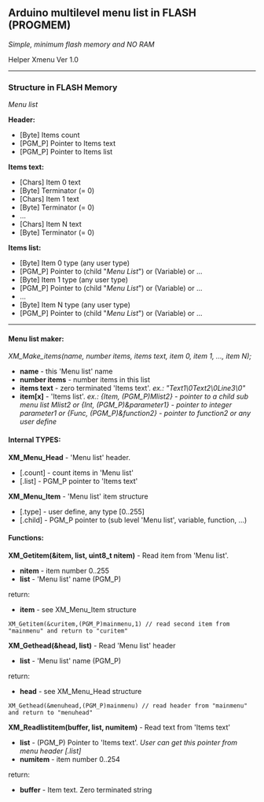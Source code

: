 ## Arduino multilevel menu list in FLASH (PROGMEM)
*Simple, minimum flash memory and NO RAM*

Helper Xmenu Ver 1.0

---
### Structure in FLASH Memory
*Menu list*

**Header:**
- [Byte] Items count
- [PGM_P] Pointer to Items text
- [PGM_P] Pointer to Items list

**Items text:**
- [Chars] Item 0 text
- [Byte] Terminator (= 0)
- [Chars] Item 1 text
- [Byte] Terminator (= 0)
- ...
- [Chars] Item N text
- [Byte] Terminator (= 0)

**Items list:**
- [Byte] Item 0 type (any user type)
- [PGM_P] Pointer to (child "*Menu List*") or (Variable) or ...
- [Byte] Item 1 type (any user type)
- [PGM_P] Pointer to (child "*Menu List*") or (Variable) or ...
- ...
- [Byte] Item N type (any user type)
- [PGM_P] Pointer to (child "*Menu List*") or (Variable) or ...

---
#### Menu list maker:

*XM_Make_items(name, number items, items text, item 0, item 1, ..., item N);*

- **name** - this 'Menu list' name
- **number items** - number items in this list
- **items text** - zero terminated 'Items text'. *ex.: "Text1\0Text2\0Line3\0"*
- **item[x]** - 'Items list'. *ex.: {Item, (PGM_P)Mlist2} - pointer to a child sub menu list Mlist2 or {Int, (PGM_P)&parameter1} - pointer to integer parameter1 or {Func, (PGM_P)&function2} - pointer to function2 or any user define*

#### Internal TYPES:

**XM_Menu_Head** - 'Menu list' header.
- [.count] - count items in 'Menu list'
- [.list] - PGM_P pointer to 'Items text'

**XM_Menu_Item** - 'Menu list' item structure
- [.type] - user define, any type [0..255]
- [.child] - PGM_P pointer to (sub level 'Menu list', variable, function, ...)

#### Functions:

**XM_Getitem(&item, list, uint8_t nitem)** - Read item from 'Menu list'.
- **nitem** - item number 0..255
- **list** - 'Menu list' name (PGM_P)

return:
- **item** - see XM_Menu_Item structure
```
XM_Getitem(&curitem,(PGM_P)mainmenu,1) // read second item from "mainmenu" and return to "curitem"
```

**XM_Gethead(&head, list)** - Read 'Menu list' header
- **list** - 'Menu list' name (PGM_P)

return:
- **head** - see XM_Menu_Head structure
```
XM_Gethead(&menuhead,(PGM_P)mainmenu) // read header from "mainmenu" and return to "menuhead"
```
**XM_Readlistitem(buffer, list, numitem)** - Read text from 'Items text'
- **list** - (PGM_P) Pointer to 'Items text'. *User can get this pointer from menu header [.list]*
- **numitem** - item number 0..254

return:
- **buffer** - Item text. Zero terminated string

